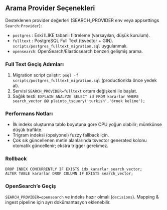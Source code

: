 ## Arama Provider Seçenekleri

Desteklenen provider değerleri (SEARCH_PROVIDER env veya appsettings `Search:Provider`):

- `postgres`  : Eski ILIKE tabanlı filtreleme (varsayılan, düşük kurulum).
- `fulltext`  : PostgreSQL Full Text (tsvector + GIN). `scripts/postgres_fulltext_migration.sql` uygulanmalı.
- `opensearch`: OpenSearch/Elasticsearch benzeri gelişmiş arama.

### Full Text Geçiş Adımları
1. Migration script çalıştır: `psql -f scripts/postgres_fulltext_migration.sql` (production’da önce yedek al).
2. Servisi `SEARCH_PROVIDER=fulltext` ortam değişkeni ile başlat.
3. Sağlık testi: `EXPLAIN ANALYZE SELECT id FROM kararlar WHERE search_vector @@ plainto_tsquery('turkish','örnek kelime');`

### Performans Notları
- İlk indeks oluşturma tablo boyutuna göre CPU yoğun olabilir; mümkünse düşük trafikte.
- Trigram indeksi (opsiyonel) fuzzy fallback için.
- Çok sık güncellenen metin alanlarında tsvector generated kolonu otomatik güncellenir; ekstra trigger gerekmez.

### Rollback
```
DROP INDEX CONCURRENTLY IF EXISTS idx_kararlar_search_vector;
ALTER TABLE kararlar DROP COLUMN IF EXISTS search_vector;
```

### OpenSearch’e Geçiş
`SEARCH_PROVIDER=opensearch` ve indeks hazır olmalı (`decisions`). Mapping & ingest pipeline için ayrı dokümantasyon eklenebilir.
